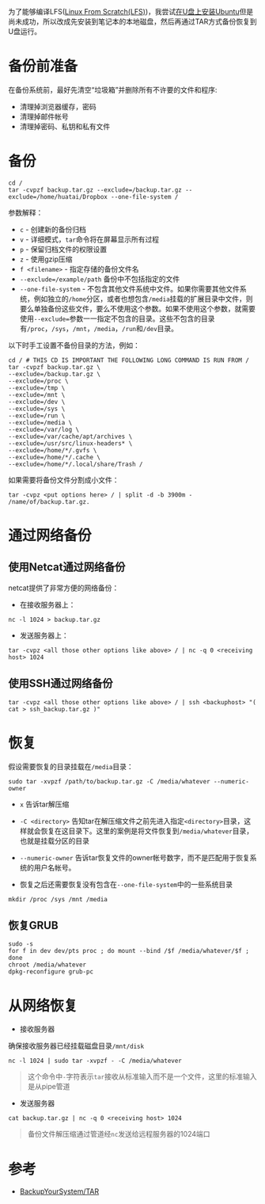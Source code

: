 为了能够编译LFS([Linux From Scratch(LFS)](../../lfs/README))，我尝试[在U盘上安装Ubuntu](install_ubuntu_to_usb_stick)但是尚未成功，所以改成先安装到笔记本的本地磁盘，然后再通过TAR方式备份恢复到U盘运行。

# 备份前准备

在备份系统前，最好先清空“垃圾箱”并删除所有不许要的文件和程序:

* 清理掉浏览器缓存，密码
* 清理掉邮件帐号
* 清理掉密码、私钥和私有文件

# 备份

```
cd /
tar -cvpzf backup.tar.gz --exclude=/backup.tar.gz --exclude=/home/huatai/Dropbox --one-file-system /
```

参数解释：

* `c` - 创建新的备份归档
* `v` - 详细模式，`tar`命令将在屏幕显示所有过程
* `p` - 保留归档文件的权限设置
* `z` - 使用gzip压缩
* `f <filename>` - 指定存储的备份文件名
* `--exclude=/example/path` 备份中不包括指定的文件
* `--one-file-system` - 不包含其他文件系统中文件。如果你需要其他文件系统，例如独立的`/home`分区，或者也想包含`/media`挂载的扩展目录中文件，则要么单独备份这些文件，要么不使用这个参数。如果不使用这个参数，就需要使用`--exclude=`参数一一指定不包含的目录。这些不包含的目录有`/proc`，`/sys`，`/mnt`，`/media`，`/run`和`/dev`目录。

以下时手工设置不备份目录的方法，例如：

```
cd / # THIS CD IS IMPORTANT THE FOLLOWING LONG COMMAND IS RUN FROM /
tar -cvpzf backup.tar.gz \
--exclude=/backup.tar.gz \
--exclude=/proc \
--exclude=/tmp \
--exclude=/mnt \
--exclude=/dev \
--exclude=/sys \
--exclude=/run \ 
--exclude=/media \ 
--exclude=/var/log \
--exclude=/var/cache/apt/archives \
--exclude=/usr/src/linux-headers* \ 
--exclude=/home/*/.gvfs \
--exclude=/home/*/.cache \ 
--exclude=/home/*/.local/share/Trash /
```

如果需要将备份文件分割成小文件：

```
tar -cvpz <put options here> / | split -d -b 3900m - /name/of/backup.tar.gz. 
```

# 通过网络备份

## 使用Netcat通过网络备份

netcat提供了非常方便的网络备份：

* 在接收服务器上：

```
nc -l 1024 > backup.tar.gz
```

* 发送服务器上：

```
tar -cvpz <all those other options like above> / | nc -q 0 <receiving host> 1024 
```

## 使用SSH通过网络备份

```
tar -cvpz <all those other options like above> / | ssh <backuphost> "( cat > ssh_backup.tar.gz )"
```

# 恢复

假设需要恢复的目录挂载在`/media`目录：

```
sudo tar -xvpzf /path/to/backup.tar.gz -C /media/whatever --numeric-owner
```

* `x` 告诉tar解压缩
* `-C <directory>` 告知tar在解压缩文件之前先进入指定`<directory>`目录，这样就会恢复在这目录下。这里的案例是将文件恢复到`/media/whatever`目录，也就是挂载分区的目录
* `--numeric-owner` 告诉tar恢复文件的owner帐号数字，而不是匹配用于恢复系统的用户名帐号。

* 恢复之后还需要恢复没有包含在`--one-file-system`中的一些系统目录

```
mkdir /proc /sys /mnt /media
```

## 恢复GRUB

```
sudo -s
for f in dev dev/pts proc ; do mount --bind /$f /media/whatever/$f ; done
chroot /media/whatever
dpkg-reconfigure grub-pc
```

# 从网络恢复

* 接收服务器

确保接收服务器已经挂载磁盘目录`/mnt/disk`

```
nc -l 1024 | sudo tar -xvpzf - -C /media/whatever
```

> 这个命令中`-`字符表示`tar`接收从标准输入而不是一个文件，这里的标准输入是从pipe管道

* 发送服务器

```
cat backup.tar.gz | nc -q 0 <receiving host> 1024
```

> 备份文件解压缩通过管道经`nc`发送给远程服务器的1024端口

# 参考

* [BackupYourSystem/TAR](https://help.ubuntu.com/community/BackupYourSystem/TAR)
